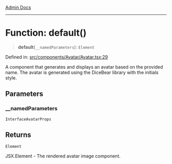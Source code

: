 [Admin Docs](/)

***

# Function: default()

> **default**(`__namedParameters`): `Element`

Defined in: [src/components/Avatar/Avatar.tsx:29](https://github.com/gautam-divyanshu/talawa-admin/blob/10f2081e01fc4f6c0767e35f8c4ed3f09fb1baac/src/components/Avatar/Avatar.tsx#L29)

A component that generates and displays an avatar based on the provided name.
The avatar is generated using the DiceBear library with the initials style.

## Parameters

### \_\_namedParameters

`InterfaceAvatarProps`

## Returns

`Element`

JSX.Element - The rendered avatar image component.
